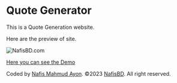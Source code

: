 # Quote Generator

This is a Quote Generation website.

Here are the preview of site.

![NafisBD.com](https://i.imgur.com/zMqRnNz.png)



[Here you can see the Demo](https://quote-generator-nafisbd.netlify.app/)

Coded by [Nafis Mahmud Ayon](https://github.com/NafisMahmudAyon). ©2023 [NafisBD](https://nafisbd.com/). All right reserved.
